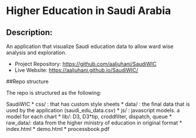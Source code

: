 # Higher Education in Saudi Arabia

## Description:
An application that visualize Saudi education data to allow ward wise analysis and exploration.

* Project Repository: https://github.com/aaljuhani/SaudiWIC
* Live Website:  https://aaljuhani.github.io/SaudiWIC/

##Repo structure

The repo is structured as the following:

SaudiWIC
    * css/ : that has custom style sheets
    * data/ : the final data that is used by the application (saudi_edu_data.csv)
    * js/ : javascript models. a model for each chart
    * lib/: D3, D3*tip, croddfilter, dispatch, queue
    * raw_data/: data from the higher ministry of education in original format
    * index.html
    * demo.html
    * processbook.pdf

